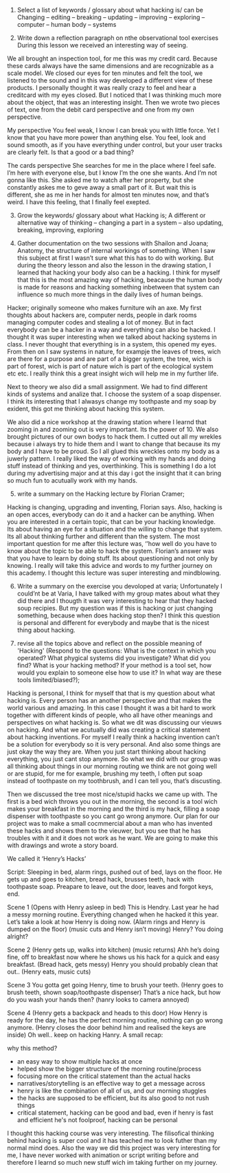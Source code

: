 1.	Select a list of keywords / glossary about what hacking is/ can be
Changing – editing – breaking – updating – improving – exploring – computer – human body – systems 

2.	Write down a reflection paragraph on nthe observational tool exercises
During this lesson we received an interesting way of seeing. 

We all brought an inspection tool, for me this was my credit card. Because these cards always have the same dimensions and are recognizable as a scale model. We closed our eyes for ten minutes and felt the tool, we listened to the sound and in this way developed a different view of these products. I personally thought it was really crazy to feel and hear a creditcard with my eyes closed. But I noticed that I was thinking much more about the object, that was an interesting insight. Then we wrote two pieces of text, one from the debit card perspective and one from my own perspective.

My perspective
You feel weak, I know I can break you with little force. Yet I know that you have more power than anything else. You feel, look and sound smooth, as if you have everything under control, but your user tracks are clearly felt. Is that a good or a bad thing?

The cards perspective
She searches for me in the place where I feel safe. I’m here with everyone else, but I know I’m the one she wants. And I’m not gonna like this. She asked me to watch after her property, but she constantly askes me to geve away a small part of it.
But wait this is different, she as me in her hands for almost ten minutes now, and that’s weird. I have this feeling, that I finally feel exepted.

3.	Grow the keywords/ glossary about what Hacking is;
A different or alternative way of thinking – changing a part in a system – also updating, breaking, improving, exploring 

4.	Gather documentation on the two sessions with Shailon and Joana;
Anatomy, the structure of internal workings of something. When I saw this subject at first I wasn’t sure what this has to do with working. But during the theory lesson and also the lesson in the drawing station, I learned that hacking your body also can be a hacking. I think for myself that this is the most amazing way of hacking, beacause the human body is made for reasons and hacking something inbetween that system can influence so much more things in the daily lives of human beings.

Hacker; originally someone who makes furniture wih an axe.
My first thoughts about hackers are, computer nerds, people in dark rooms managing computer codes and stealing a lot of money. But in fact everybody can be a hacker in a way and everything can also be hacked. I thought it was super interesting when we talked about hacking systems in class. I never thought that everything is in a system, this opened my eyes. From then on I saw systems in nature, for exampje the leaves of trees, wich are there for a purpose and are part of a bigger system, the tree, wich is part of forest, wich is part of nature wich is part of the ecological system etc etc. I really think this a great insight wich will help me in my further life.

Next to theory we also did a small assignment. We had to find different kinds of systems and analize that. I choose the system of a soap dispenser. I think its interesting that I alwasys change my toothpaste and my soap by exident, this got me thinking about hacking this system. 

We also did a nice workshop at the drawing station where I learnd that zooming in and zooming out is very important. Its the power of 10. We also brought pictures of our own bodys to hack them. I cutted out all my wrekles because i always try to hide them and I want to change that because its my body and I have to be proud. So I all glued this wreckles onto my body as a juwerly pattern. I really liked the way of working with my hands and doing stuff instead of thinking and yes, overthinking. This is something I do a lot during my advertising major and at this day i got the insight that it can bring so much fun to acutually work with my hands.

5.	write a summary on the Hacking lecture by Florian Cramer;

Hacking is changing, upgrading and inventing, Florian says.
Also, hacking is an open acces, everybody can do it and a hacker can be anything.
When you are interested in a certain topic, that can be your hacking knowledge.
Its about having an eye for a situation and the willing to change that system.
Its all about thinking further and different than the system.
The most important question for me after this lecture was, ‘’how well do you have to know about the topic to be able to hack the system. Florian’s answer was that you have to learn by doing stuff. Its about questioning and not only by knowing. I really will take this advice and words to my further journey on this academy. I thought this lecture was super interesting and mindblowing.

6.	Write a summary on the exercise you devoloped at varia;
Unfortunately I could’nt be at Varia, I have talked with my group mates about what they did there and I thougth it was very interesting to hear that they hacked soup recipies. But my question was if this is hacking or just changing something, because when does hacking stop then? I think this question is personal and different for everybody and maybe that is the nicest thing about hacking.

7.	revise all the topics above and reflect on the possible meaning of 'Hacking' (Respond to the questions: What is the context in which you operated? What phygical systems did you investigate? What did you find? What is your hacking method? If your method is a tool set, how would you explain to someone else how to use it? In what way are these tools limited/biased?);

Hacking is personal, I think for myself that that is my question about what hacking is.
Every person has an another perspective and that makes the world various and amazing. In this case I thought it was a bit hard to work together with different kinds of people, who all have other meanings and perspectives on what hacking is. So what we dit was discussing our vieuws on hacking. And what we acutually did was creating a critical statement about hacking inventions. For myself I really think a hacking invention can’t be a solution for everybody so it is very personal. And also some things are just okay the way they are. When you just start thinking about hacking everything, you just cant stop anymore. So what we did with our group was all thinking about things in our morning routing we think are not going well or are stupid, for me for example, brushing my teeth, I often put soap instead of toothpaste on my toothbrush, and I can tell you, that’s discusting.

Then we discussed the tree most nice/stupid hacks we came up with. The first is a bed wich throws you out in the morning, the second is a tool wich makes your breakfast in the morning and the third is my hack, filling a soap dispenser with toothpaste so you cant go wrong anymore. Our plan for our project was to make a small cocmmercial about a man who has invented these hacks and shows them to the vieuwer, but you see that he has troubles with it and it does not work as he want. We are going to make this with drawings and wrote a story board.

We called it ‘Henry’s Hacks’

Script:
Sleeping in bed, alarm rings, pushed out of bed, lays on the floor.
He gets up and goes to kitchen, bread hack, brusses teeth, hack with toothpaste soap. Preapare to leave, out the door, leaves and forgot keys, end.

Scene 1
(Opens with Henry asleep in bed)
This is Hendry. Last year he had a messy morning routine. Everything changed when he hacked it this year. Let’s take a look at how Henry is doing now. 
(Alarm rings and Henry is dumped on the floor) (music cuts and Henry isn’t moving)
Henry? You doing alright?

Scene 2
(Henry gets up, walks into kitchen) (music returns)
Ahh he’s doing fine, off to breakfast now where he shows us his hack for a quick and easy breakfast. (Bread hack, gets messy) 
Henry you should probably clean that out..
(Henry eats, music cuts)

Scene 3
You gotta get going Henry, time to brush your teeth.
(Henry goes to brush teeth, shown soap/toothpaste dispenser)
That’s a nice hack, but how do you wash your hands then? (hanry looks to camera annoyed)

Scene 4
(Henry gets a backpack and heads to this door)
How Henry is ready for the day, he has the perfect morning routine, nothing can go wrong anymore.
(Henry closes the door behind him and realised the keys are inside)
Oh well.. keep on hacking Hanry.
A small recap:

why this method?
  - an easy way to show multiple hacks at once
  - helped show the bigger structure of the morning routine/process
  - focusing more on the critical statement than the actual hacks
  - narratives/storytelling is an effective way to get a message across
  - henry is like the combination of all of us, and our morning stuggles
  - the hacks are supposed to be efficient, but its also good to not rush things
  - critical statement, hacking can be good and bad, even if henry is fast and efficient he's not foolproof, hacking can be personal

I thought this hacking course was very interesting. The filisofical thinking behind hacking is super cool and it has teached me to look futher than my normal mind does. Also the way we did this project was very interesting for me, I have never worked with animation or script writing before and therefore I learnd so much new stuff wich im taking further on my journey.






